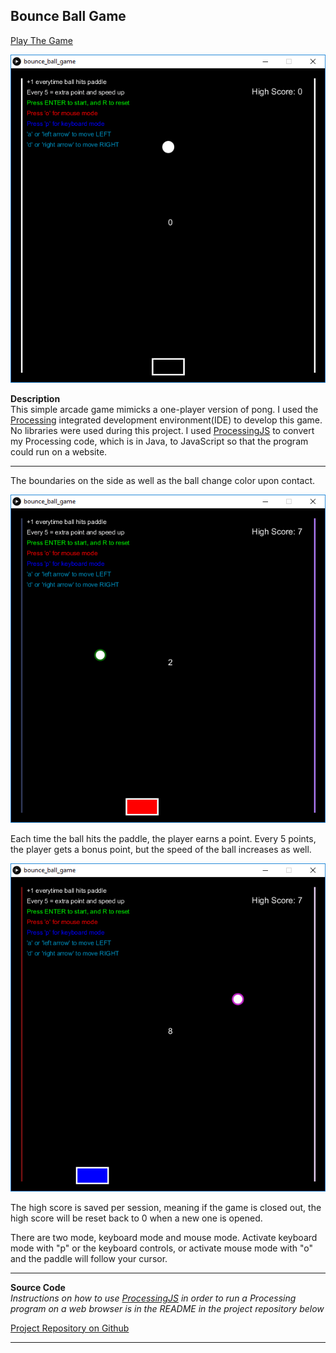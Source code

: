 ## Bounce Ball Game

<a href = "https://khang-chung.github.io/bounce_ball_game/"> Play The Game </a>

<a href = "https://khang-chung.github.io/bounce_ball_game/"> <img src="images/ballgame update 1.png"/> </a>

**Description**
<br>
This simple arcade game mimicks a one-player version of pong. I used the <a href = "https://processing.org/">Processing</a> integrated development environment(IDE) to develop this game. No libraries were used during this project. I used <a href = "https://processingjs.org/">ProcessingJS</a> to convert my Processing code, which is in Java, to JavaScript so that the program could run on a website.

---

The boundaries on the side as well as the ball change color upon contact. 

<img src = "images/ballgame update 2.png">

Each time the ball hits the paddle, the player earns a point. Every 5 points, the player gets a bonus point, but the speed of the ball increases as well. 

<img src = "images/ballgame update 3.png">

The high score is saved per session, meaning if the game is closed out, the high score will be reset back to 0 when a new one is opened.

There are two mode, keyboard mode and mouse mode. Activate keyboard mode with "p" or the keyboard controls, or activate mouse mode with "o" and the paddle will follow your cursor.

---

**Source Code**
 <br>
 *Instructions on how to use <a href = "processingjs.org/">ProcessingJS</a> in order to run a Processing program on a web browser is in the README in the project repository below*
 <br>
 
<a href= "https://github.com/khang-chung/bounce_ball_game"> Project Repository on Github </a>

---
